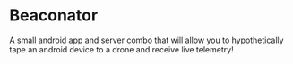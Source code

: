 # Beaconator
A small android app and server combo that will allow you to hypothetically tape an android device to a drone and receive live telemetry!

